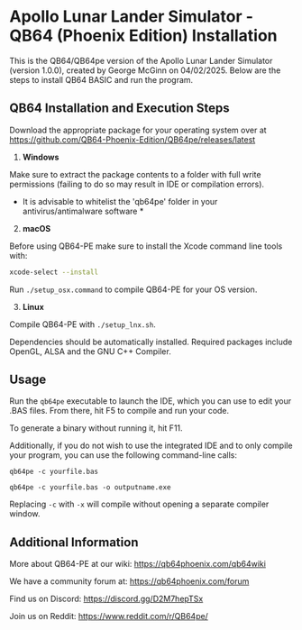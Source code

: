 # Apollo Lunar Lander Simulator - QB64 (Phoenix Edition) Installation

This is the QB64/QB64pe version of the Apollo Lunar Lander Simulator (version 1.0.0), created by George McGinn on 04/02/2025. Below are the steps to install QB64 BASIC and run the program.



## QB64 Installation and Execution Steps


Download the appropriate package for your operating system over at <https://github.com/QB64-Phoenix-Edition/QB64pe/releases/latest>

1. **Windows**

Make sure to extract the package contents to a folder with full write permissions (failing to do so may result in IDE or compilation errors).

* It is advisable to whitelist the 'qb64pe' folder in your antivirus/antimalware software *

2. **macOS**

Before using QB64-PE make sure to install the Xcode command line tools with:

```bash
xcode-select --install
```

Run ```./setup_osx.command``` to compile QB64-PE for your OS version.

3. **Linux**

Compile QB64-PE with ```./setup_lnx.sh```.

Dependencies should be automatically installed. Required packages include OpenGL, ALSA and the GNU C++ Compiler.

## Usage

Run the ```qb64pe``` executable to launch the IDE, which you can use to edit your .BAS files. From there, hit F5 to compile and run your code.

To generate a binary without running it, hit F11.

Additionally, if you do not wish to use the integrated IDE and to only compile your program, you can use the following command-line calls:

```qb64pe -c yourfile.bas```

```qb64pe -c yourfile.bas -o outputname.exe```

Replacing `-c` with `-x` will compile without opening a separate compiler window.

## Additional Information

More about QB64-PE at our wiki: <https://qb64phoenix.com/qb64wiki>

We have a community forum at: <https://qb64phoenix.com/forum>

Find us on Discord: <https://discord.gg/D2M7hepTSx>

Join us on Reddit: <https://www.reddit.com/r/QB64pe/>